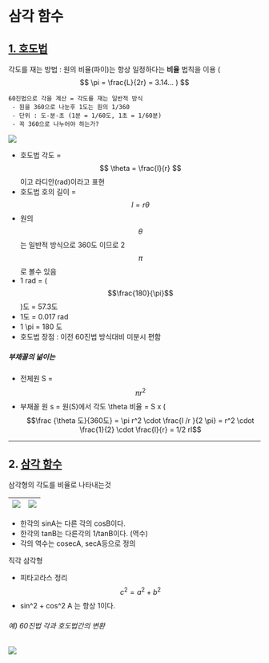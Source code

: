 # 삼각 함수

## [1. 호도법 ](https://www.youtube.com/watch?v=EnZbFxXkxn8)




각도를 재는 방법 : 원의 비율(파이)는 항상 일정하다는 **비율** 법칙을 이용 ( $$ \pi = \frac{L}{2r} = 3.14... ) $$

```
60진법으로 각을 계산 = 각도를 재는 일반적 방식 
 - 원을 360으로 나눈후 1도는 원의 1/360 
 - 단위 : 도-분-초 (1분 = 1/60도, 1초 = 1/60분)
 - 꼭 360으로 나누어야 하는가? 
 ```




![](https://i.imgur.com/kVTvCiM.png)

- 호도법 각도 = $$ \theta = \frac{l}{r} $$ 이고 라디안(rad)이라고 표현
- 호도법 호의 길이 = $$ l = r\theta $$
- 원의 $$\theta$$ 는 일반적 방식으로 360도 이므로 2 $$\pi$$로 볼수 있음 
- 1 rad = ($$\frac{180}{\pi}$$)도 = 57.3도
- 1도 = 0.017 rad
- 1 \pi = 180 도
- 호도법 장점 : 이전 60진법 방식대비 미분시 편함



##### 부채꼴의 넒이는 

- 전체원 S = $$ \pi r^2 $$
- 부채꼴 원 s = 원(S)에서 각도 \theta 비율 = S x ( $$\frac {\theta 도}{360도} = \pi r^2 \cdot \frac{l /r }{2 \pi} = r^2 \cdot \frac{1}{2} \cdot \frac{l}{r} = 1/2 rl$$



---

## 2. [삼각 함수](https://www.youtube.com/watch?time_continue=1&v=scqdoB1kl3g)


삼각형의 각도를 비율로 나타내는것 

|![](https://i.imgur.com/SPuCd3B.png)|![](https://i.imgur.com/14ils1b.png)|
|-|-|

- 한각의 sinA는 다른 각의 cosB이다. 
- 한각의 tanB는 다른각의 1/tanB이다. (역수)
- 각의 역수는 cosecA, secA등으로 정의 


직각 삼각형
- 피타고라스 정리 $$ c^2 = a^2 + b^2  $$
- sin^2 + cos^2 A 는 항상 1이다. 

###### 예) 60진법 각과 호도법간의 변환

![](https://i.imgur.com/5iRgzGf.png)


